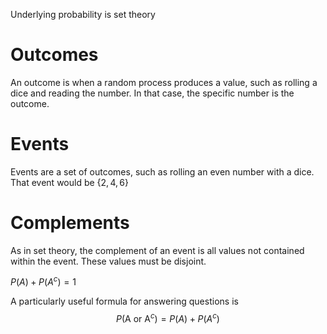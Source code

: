 Underlying probability is set theory

# Outcomes
An outcome is when a random process produces a value, such as rolling a dice and reading the number. In that case, the specific number is the outcome.

# Events
Events are a set of outcomes, such as rolling an even number with a dice. That event would be $\{2, 4, 6\}$

# Complements
As in set theory, the complement of an event is all values not contained within the event. These values must be disjoint.

$P(A) + P(A^c) = 1$

A particularly useful formula for answering questions is $$P(\textrm{A or A}^c) = P(A) + P(A^c)$$
